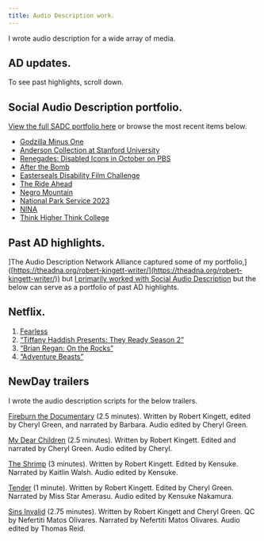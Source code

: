 ```yaml
---
title: Audio Description work.
---
```


I wrote audio description for a wide array of media.

## AD updates.

To see past highlights, scroll down.

## Social Audio Description portfolio.

[View the full SADC portfolio here](https://adcomrade.wordpress.com/tag/robert-kingett/) or browse the most recent items below.

- [Godzilla Minus One](https://socialaudiodescription.com/2024/12/02/godzilla-minus-one/)
- [Anderson Collection at Stanford University](https://socialaudiodescription.com/2024/10/07/anderson-collection-at-stanford-university/)
- [Renegades: Disabled Icons in October on PBS](https://socialaudiodescription.com/2024/09/24/renegades-disabled-icons-in-october-on-pbs/)
- [After the Bomb](https://socialaudiodescription.com/2024/07/13/after-the-bomb/)
- [Easterseals Disability Film Challenge](https://socialaudiodescription.com/2024/05/16/easterseals-disability-film-challenge/)
- [The Ride Ahead](https://socialaudiodescription.com/2024/03/19/the-ride-ahead/)
- [Negro Mountain](https://socialaudiodescription.com/2023/09/20/negro-mountain/)
- [National Park Service 2023](https://socialaudiodescription.com/2023/08/02/national-park-service-2023/)
- [NINA](https://socialaudiodescription.com/2023/05/07/nina/)
- [Think Higher Think College](https://socialaudiodescription.com/2023/04/29/think-higher-think-college/)

## Past AD highlights.

]The Audio Description Network Alliance captured some of my portfolio,]([https://theadna.org/robert-kingett-writer/](https://theadna.org/robert-kingett-writer/)) but [I primarily worked with Social Audio Description](https://socialaudiodescription.com/tag/robert-kingett/) but the below can serve as a portfolio of past AD highlights.

## Netflix.

1. [Fearless](https://www.netflix.com/title/81252403?s=i&trkid=13747225)
2. [“Tiffany Haddish Presents: They Ready Season 2”](https://www.netflix.com/title/81002933?s=i&trkid=13747225)
3. [“Brian Regan: On the Rocks”](https://www.netflix.com/title/81175613?s=i&trkid=13747225)
4. [“Adventure Beasts”](https://www.netflix.com/us/title/81080959?s=i&trkid=13747225&vlang=en&clip=81347859)

## NewDay trailers

I wrote the audio description scripts for the below trailers.

[Fireburn the Documentary](https://youtu.be/23tjfj8qiAo) (2.5 minutes). Written by Robert Kingett, edited by Cheryl Green, and narrated by Barbara. Audio edited by Cheryl Green.

[My Dear Children](https://youtu.be/0h22860PcqU) (2.5 minutes). Written by Robert Kingett. Edited and narrated by Cheryl Green. Audio edited by Cheryl.

[The Shrimp](https://youtu.be/oMRDuUNuzXU) (3 minutes). Written by Robert Kingett. Edited by Kensuke. Narrated by Kaitlin Walsh. Audio edited by Kensuke.

[Tender](https://youtu.be/3qT89ZxqkjQ) (1 minute). Written by Robert Kingett. Edited by Cheryl Green. Narrated by Miss Star Amerasu. Audio edited by Kensuke Nakamura.

[Sins Invalid](https://youtu.be/ixStKw1nDXo) (2.75 minutes). Written by Robert Kingett and Cheryl Green. QC by Nefertiti Matos Olivares. Narrated by Nefertiti Matos Olivares. Audio edited by Thomas Reid.

